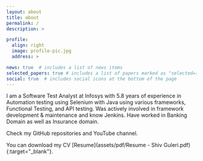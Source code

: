 ```yaml
---
layout: about
title: about
permalink: /
description: >

profile:
  align: right
  image: profile-pic.jpg
  address: >

news: true  # includes a list of news items
selected_papers: true # includes a list of papers marked as "selected={true}"
social: true  # includes social icons at the bottom of the page
---
```

I am a Software Test Analyst at Infosys with 5.8 years of experience in Automation testing using Selenium with Java using various frameworks, Functional Testing, and API testing. Was actively involved in framework development & maintenance and know Jenkins. Have worked in Banking Domain as well as Insurance domain.

Check my GitHub repositories and YouTube channel.

You can download my CV [Resume](assets/pdf/Resume - Shiv Guleri.pdf){:target="\_blank"}.
